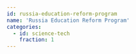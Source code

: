 ```yaml
---
id: russia-education-reform-program
name: 'Russia Education Reform Program'
categories:
  - id: science-tech
    fraction: 1
---
```

